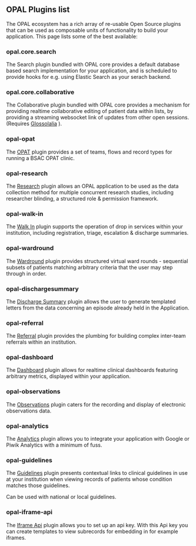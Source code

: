 ## OPAL Plugins list

The OPAL ecosystem has a rich array of re-usable Open Source plugins that can be used as composable
units of functionality to build your application. This page lists some of the best available:

### opal.core.search
 
The Search plugin bundled with OPAL core provides a default database based search implementation 
for your application, and is scheduled to provide hooks for e.g. using Elastic Search as your 
serach backend.

### opal.core.collaborative

The Collaborative plugin bundled with OPAL core provides a mechanism for providing realtime
collaborative editing of patient data within lists, by providing a streaming websocket link
of updates from other open sessions. (Requires [Glossolalia](https://github.com/openhealthcare/glossolalia) ).

### opal-opat

The [OPAT](https://github.com/openhealthcare/opal-opat) plugin provides a set of teams, flows
and record types for running a BSAC OPAT clinic.

### opal-research

The [Research](https://github.com/openhealthcare/opal-research) plugin allows an OPAL application to be used as the
data collection method for multiple concurrent research studies, including researcher blinding, a 
structured role & permission framework.

### opal-walk-in

The [Walk In](https://github.com/openhealthcare/opal-walk-in) plugin supports the operation of 
drop in services within your institution, including registration, triage, escalation & 
discharge summaries.

### opal-wardround

The [Wardround](https://github.com/openhealthcare/opal-wardround) plugin provides structured virtual
ward rounds - sequential subsets of patients matching arbitrary criteria that the user may step 
through in order.

### opal-dischargesummary

The [Discharge Summary](https://github.com/openhealthcare/opal-dischargesummary) plugin allows the
user to generate templated letters from the data concerning an episode already held in the Application.

### opal-referral

The [Referral](https://github.com/openhealthcare/opal-referral) plugin provides the plumbing for 
building complex inter-team referrals within an institution.

### opal-dashboard

The [Dashboard](https://github.com/openhealthcare/opal-dashboard) plugin allows for realtime clinical 
dashboards featuring arbitrary metrics, displayed within your application.

### opal-observations

The [Observations](https://github.com/openhealthcare/opal-observations) plugin caters for the recording and
display of electronic observations data.

### opal-analytics

The [Analytics](https://github.com/openhealthcare/opal-analytics) plugin allows you to integrate
your application with Google or Piwik Analytics with a minimum of fuss.

### opal-guidelines

The [Guidelines](https://github.com/openhealthcare/opal-guidelines) plugin presents contextual links to clinical
guidelines in use at your institution when viewing records of patients whose condition matches those guidelines.

Can be used with national or local guidelines.


### opal-iframe-api

The [Iframe Api](https://github.com/openhealthcare/opal-iframe-api) plugin allows you to set up an api key. 
With this Api key you can create templates to view subrecords for embedding in for example iframes.

